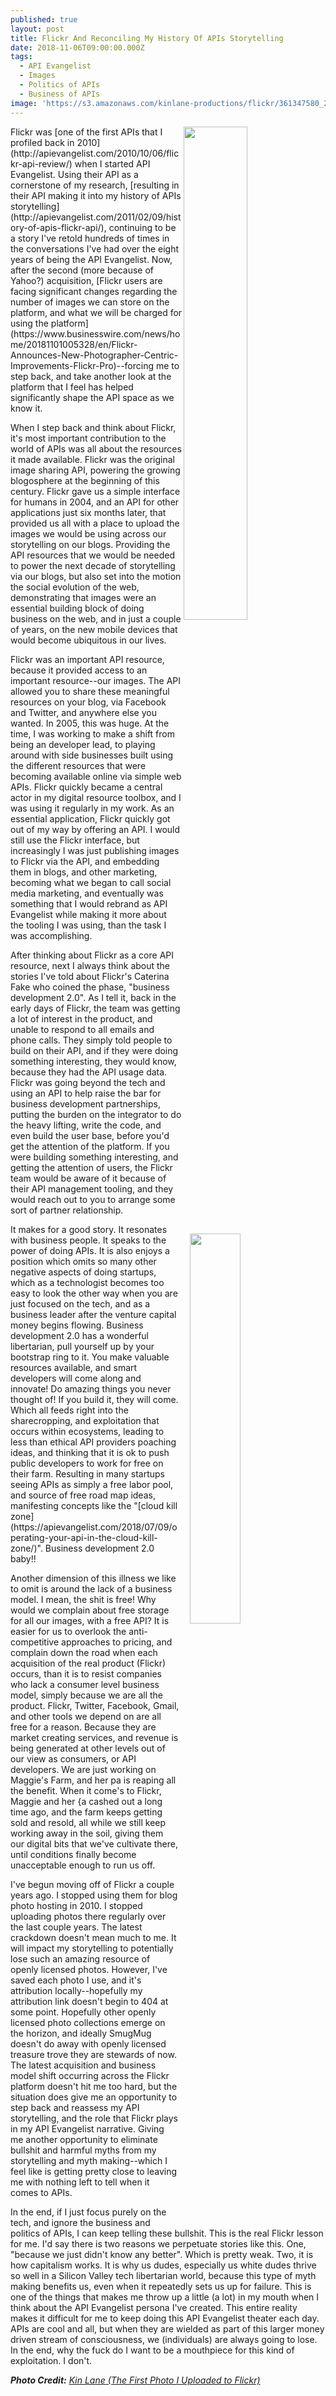```yaml
---
published: true
layout: post
title: Flickr And Reconciling My History Of APIs Storytelling
date: 2018-11-06T09:00:00.000Z
tags:
  - API Evangelist
  - Images
  - Politics of APIs
  - Business of APIs
image: 'https://s3.amazonaws.com/kinlane-productions/flickr/361347580_2d9d02b83d_z.jpg'
---
```

<p><img src="https://s3.amazonaws.com/kinlane-productions/flickr/361347580_2d9d02b83d_z.jpg" width="45%" align="right"></p>
Flickr was [one of the first APIs that I profiled back in 2010](http://apievangelist.com/2010/10/06/flickr-api-review/) when I started API Evangelist. Using their API as a cornerstone of my research, [resulting in their API making it into my history of APIs storytelling](http://apievangelist.com/2011/02/09/history-of-apis-flickr-api/), continuing to be a story I've retold hundreds of times in the conversations I've had over the eight years of being the API Evangelist. Now, after the second (more because of Yahoo?) acquisition, [Flickr users are facing significant changes regarding the number of images we can store on the platform, and what we will be charged for using the platform](https://www.businesswire.com/news/home/20181101005328/en/Flickr-Announces-New-Photographer-Centric-Improvements-Flickr-Pro)--forcing me to step back, and take another look at the platform that I feel has helped significantly shape the API space as we know it.

When I step back and think about Flickr, it's most important contribution to the world of APIs was all about the resources it made available. Flickr was the original image sharing API, powering the growing blogosphere at the beginning of this century. Flickr gave us a simple interface for humans in 2004, and an API for other applications just six months later, that provided us all with a place to upload the images we would be using across our storytelling on our blogs. Providing the API resources that we would be needed to power the next decade of storytelling via our blogs, but also set into the motion the social evolution of the web, demonstrating that images were an essential building block of doing business on the web, and in just a couple of years, on the new mobile devices that would become ubiquitous in our lives.

Flickr was an important API resource, because it provided access to an important resource--our images. The API allowed you to share these meaningful resources on your blog, via Facebook and Twitter, and anywhere else you wanted. In 2005, this was huge. At the time, I was working to make a shift from being an developer lead, to playing around with side businesses built using the different resources that were becoming available online via simple web APIs. Flickr quickly became a central actor in my digital resource toolbox, and I was using it regularly in my work. As an essential application, Flickr quickly got out of my way by offering an API. I would still use the Flickr interface, but increasingly I was just publishing images to Flickr via the API, and embedding them in blogs, and other marketing, becoming what we began to call social media marketing, and eventually was something that I would rebrand as API Evangelist while making it more about the tooling I was using, than the task I was accomplishing.

After thinking about Flickr as a core API resource, next I always think about the stories I've told about Flickr's Caterina Fake who coined the phase, "business development 2.0". As I tell it, back in the early days of Flickr, the team was getting a lot of interest in the product, and unable to respond to all emails and phone calls. They simply told people to build on their API, and if they were doing something interesting, they would know, because they had the API usage data. Flickr was going beyond the tech and using an API to help raise the bar for business development partnerships, putting the burden on the integrator to do the heavy lifting, write the code, and even build the user base, before you'd get the attention of the platform. If you were building something interesting, and getting the attention of users, the Flickr team would be aware of it because of their API management tooling, and they would reach out to you to arrange some sort of partner relationship.

<p><img src="http://kinlane-productions.s3.amazonaws.com/flickr/flickr-beta.png" align="right" width="40%" style="padding: 15px;"></p>It makes for a good story. It resonates with business people. It speaks to the power of doing APIs. It is also enjoys a position which omits so many other negative aspects of doing startups, which as a technologist becomes too easy to look the other way when you are just focused on the tech, and as a business leader after the venture capital money begins flowing. Business development 2.0 has a wonderful libertarian, pull yourself up by your bootstrap ring to it. You make valuable resources available, and smart developers will come along and innovate! Do amazing things you never thought of! If you build it, they will come. Which all feeds right into the sharecropping, and exploitation that occurs within ecosystems, leading to less than ethical API providers poaching ideas, and thinking that it is ok to push public developers to work for free on their farm. Resulting in many startups seeing APIs as simply a free labor pool, and source of free road map ideas, manifesting concepts like the "[cloud kill zone](https://apievangelist.com/2018/07/09/operating-your-api-in-the-cloud-kill-zone/)". Business development 2.0 baby!!

Another dimension of this illness we like to omit is around the lack of a business model. I mean, the shit is free! Why would we complain about free storage for all our images, with a free API? It is easier for us to overlook the anti-competitive approaches to pricing, and complain down the road when each acquisition of the real product (Flickr) occurs, than it is to resist companies who lack a consumer level business model, simply because we are all the product. Flickr, Twitter, Facebook, Gmail, and other tools we depend on are all free for a reason. Because they are market creating services, and revenue is being generated at other levels out of our view as consumers, or API developers. We are just working on Maggie's Farm, and her pa is reaping all the benefit. When it come's to Flickr, Maggie and her {a cashed out a long time ago, and the farm keeps getting sold and resold, all while we still keep working away in the soil, giving them our digital bits that we've cultivate there, until conditions finally become unacceptable enough to run us off.

I've begun moving off of Flickr a couple years ago. I stopped using them for blog photo hosting in 2010. I stopped uploading photos there regularly over the last couple years. The latest crackdown doesn't mean much to me. It will impact my storytelling to potentially lose such an amazing resource of openly licensed photos. However, I've saved each photo I use, and it's attribution locally--hopefully my attribution link doesn't begin to 404 at some point. Hopefully other openly licensed photo collections emerge on the horizon, and ideally SmugMug doesn't do away with openly licensed treasure trove they are stewards of now. The latest acquisition and business model shift occurring across the Flickr platform doesn't hit me too hard, but the situation does give me an opportunity to step back and reassess my API storytelling, and the role that Flickr plays in my API Evangelist narrative. Giving me another opportunity to eliminate bullshit and harmful myths from my storytelling and myth making--which I feel like is getting pretty close to leaving me with nothing left to tell when it comes to APIs.

In the end, if I just focus purely on the tech, and ignore the business and politics of APIs, I can keep telling these bullshit. This is the real Flickr lesson for me. I'd say there is two reasons we perpetuate stories like this. One, "because we just didn't know any better". Which is pretty weak. Two, it is how capitalism works. It is why us dudes, especially us white dudes thrive so well in a Silicon Valley tech libertarian world, because this type of myth making benefits us, even when it repeatedly sets us up for failure. This is one of the things that makes me throw up a little (a lot) in my mouth when I think about the API Evangelist persona I've created. This entire reality makes it difficult for me to keep doing this API Evangelist theater each day. APIs are cool and all, but when they are wielded as part of this larger money driven stream of consciousness, we (individuals) are always going to lose. In the end, why the fuck do I want to be a mouthpiece for this kind of exploitation. I don't.

_**Photo Credit:** [Kin Lane (The First Photo I Uploaded to Flickr)](https://www.flickr.com/photos/kinlane/361347580/in/dateposted-public/)_

